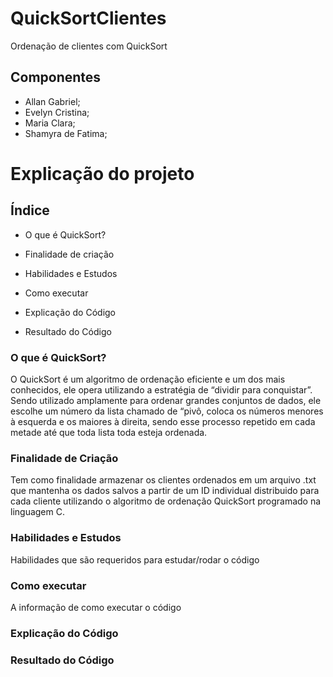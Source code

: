 
# QuickSortClientes
Ordenação de clientes com QuickSort
## Componentes
* Allan Gabriel;
* Evelyn Cristina;
* Maria Clara;
* Shamyra de Fatima;

# Explicação do projeto

## Índice
    
  * O que é QuickSort?
    
  * Finalidade de criação
    
  * Habilidades e Estudos
    
  * Como executar
    
  * Explicação do Código
    
  * Resultado do Código
    
### O que é QuickSort?
O QuickSort é um algoritmo de ordenação eficiente e um dos mais conhecidos, ele opera utilizando a estratégia de “dividir para conquistar”. Sendo utilizado amplamente para ordenar grandes conjuntos de dados, ele escolhe um número da lista chamado de “pivô, coloca os números menores à esquerda e os maiores à direita, sendo esse processo repetido em cada metade até que toda lista toda esteja ordenada.

### Finalidade de Criação
Tem como finalidade armazenar os clientes ordenados em um arquivo .txt que mantenha os dados salvos a partir de um ID individual distribuido para cada cliente utilizando o algoritmo de ordenação QuickSort programado na linguagem C.

 ###  Habilidades e Estudos
    
  Habilidades que são requeridos para estudar/rodar o código

 ### Como executar
    
  A informação de como executar o código

 ### Explicação do Código

 ### Resultado do Código
